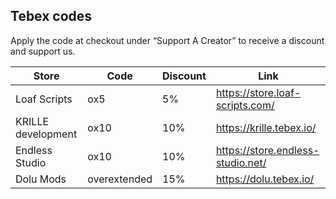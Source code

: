 ## Tebex codes
Apply the code at checkout under “Support A Creator” to receive a discount and support us.

| Store | Code | Discount | Link |
| ----- | ---- | -------- | ---- |
| Loaf Scripts | ox5 | 5% | https://store.loaf-scripts.com/
| KRILLE development | ox10 | 10% | https://krille.tebex.io/
| Endless Studio | ox10 | 10% | https://store.endless-studio.net/
| Dolu Mods | overextended | 15% | https://dolu.tebex.io/
